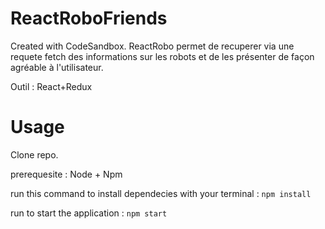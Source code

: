 # ReactRoboFriends
Created with CodeSandbox.
ReactRobo permet de recuperer via une requete fetch des informations sur les robots et de les présenter de façon agréable à l'utilisateur.

Outil : React+Redux

# Usage

Clone repo.

prerequesite : Node + Npm

run this command to install dependecies with your terminal : `npm install`

run to start the application : `npm start`
